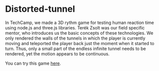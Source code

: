 # Distorted-tunnel

In TechCamp, we made a 3D rythm game for testing human reaction time using node.js and three.js libraries.
Terék Zsolt was our field specific mentor, who introduces us the basic concepts of these technologies.
We only rendered the walls of the tunnels in which the player is currently moving and teleported the player back just the moment when it started to turn.
Thus, only a small part of the endless infinite tunnel needs to be rendered, yet the motion appears to be continuous.

You can try this game [here](http://wi.ci:9004).

